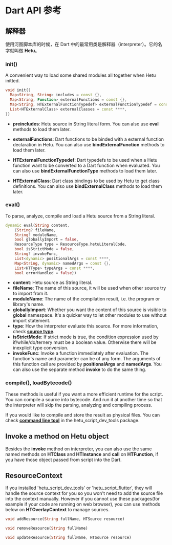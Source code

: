 # Dart API 参考

## 解释器

使用河图脚本库的时候，在 Dart 中的最常用类是解释器（interpreter）。它的名字就叫做 **Hetu**。

### init()

A convenient way to load some shared modules all together when Hetu initted.

```dart
void init({
  Map<String, String> includes = const {},
  Map<String, Function> externalFunctions = const {},
  Map<String, HTExternalFunctionTypedef> externalFunctionTypedef = const {},
  List<HTExternalClass> externalClasses = const ****,
})
```

- **preincludes**: Hetu source in String literal form. You can also use **eval** methods to load them later.

- **externalFunctions**: Dart functions to be binded with a external function declaration in Hetu. You can also use **bindExternalFunction** methods to load them later.

- **HTExternalFunctionTypedef**: Dart typedefs to be used when a Hetu function want to be converted to a Dart function when evaluated. You can also use **bindExternalFunctionType** methods to load them later.

- **HTExternalClass**: Dart class bindings to be used by Hetu to get class definitions. You can also use **bindExternalClass** methods to load them later.

### eval()

To parse, analyze, compile and load a Hetu source from a String literal.

```dart
dynamic eval(String content,
    {String? fileName,
    String? moduleName,
    bool globallyImport = false,
    ResourceType type = ResourceType.hetuLiteralCode,
    bool isStrictMode = false,
    String? invokeFunc,
    List<dynamic> positionalArgs = const ****,
    Map<String, dynamic> namedArgs = const {},
    List<HTType> typeArgs = const ****,
    bool errorHandled = false})
```

- **content**: Hetu source as String literal.
- **fileName**: The name of this source, it will be used when other source try to import from it.
- **moduleName**: The name of the compilation result, i.e. the program or library's name.
- **globallyImport**: Whether you want the content of this source is visible to **global** namespace. It's a quicker way to let other modules to use without import statement.
- **type**: How the interpreter evaluate this source. For more information, check [**source type**](../../module/readme.md#Source-type).
- **isStrictMode**: If strict mode is true, the condition expression used by if/while/do/ternery must be a boolean value. Otherwise there will be inexplicit type conversion.
- **invokeFunc**: Invoke a function immediately after evaluation. The function's name and parameter can be of any form. The arguments of this function call are provided by **positionalArgs** and **namedArgs**. You can also use the separate method **invoke** to do the same thing.

### compile(), loadBytecode()

These methods is useful if you want a more efficient runtime for the script. You can compile a source into bytecode. And run it at another time so that the interpreter will skip the parsing, analyzing and compiling process.

If you would like to compile and store the result as physical files. You can check [**command line tool**](../../command_line_tool/readme.md#compile) in the hetu_script_dev_tools package.

## Invoke a method on Hetu object

Besides the **invoke** method on interpreter, you can also use the same named methods on **HTClass** and **HTInstance** and **call** on **HTFunction**, if you have those object passed from script into the Dart.

## ResourceContext

If you installed 'hetu_script_dev_tools' or 'hetu_script_flutter', they will handle the source context for you so you won't need to add the source file into the context manually. However if you cannot use these packages(for example if your code are running on web browser), you can use methods below on **HTOverlayContext** to manage sources.

```dart
void addResource(String fullName, HTSource resource)

void removeResource(String fullName)

void updateResource(String fullName, HTSource resource)
```
